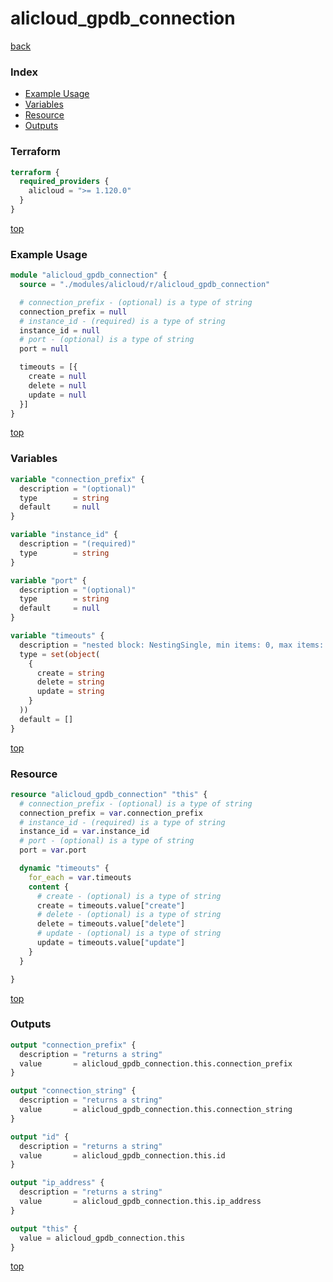 # alicloud_gpdb_connection

[back](../alicloud.md)

### Index

- [Example Usage](#example-usage)
- [Variables](#variables)
- [Resource](#resource)
- [Outputs](#outputs)

### Terraform

```terraform
terraform {
  required_providers {
    alicloud = ">= 1.120.0"
  }
}
```

[top](#index)

### Example Usage

```terraform
module "alicloud_gpdb_connection" {
  source = "./modules/alicloud/r/alicloud_gpdb_connection"

  # connection_prefix - (optional) is a type of string
  connection_prefix = null
  # instance_id - (required) is a type of string
  instance_id = null
  # port - (optional) is a type of string
  port = null

  timeouts = [{
    create = null
    delete = null
    update = null
  }]
}
```

[top](#index)

### Variables

```terraform
variable "connection_prefix" {
  description = "(optional)"
  type        = string
  default     = null
}

variable "instance_id" {
  description = "(required)"
  type        = string
}

variable "port" {
  description = "(optional)"
  type        = string
  default     = null
}

variable "timeouts" {
  description = "nested block: NestingSingle, min items: 0, max items: 0"
  type = set(object(
    {
      create = string
      delete = string
      update = string
    }
  ))
  default = []
}
```

[top](#index)

### Resource

```terraform
resource "alicloud_gpdb_connection" "this" {
  # connection_prefix - (optional) is a type of string
  connection_prefix = var.connection_prefix
  # instance_id - (required) is a type of string
  instance_id = var.instance_id
  # port - (optional) is a type of string
  port = var.port

  dynamic "timeouts" {
    for_each = var.timeouts
    content {
      # create - (optional) is a type of string
      create = timeouts.value["create"]
      # delete - (optional) is a type of string
      delete = timeouts.value["delete"]
      # update - (optional) is a type of string
      update = timeouts.value["update"]
    }
  }

}
```

[top](#index)

### Outputs

```terraform
output "connection_prefix" {
  description = "returns a string"
  value       = alicloud_gpdb_connection.this.connection_prefix
}

output "connection_string" {
  description = "returns a string"
  value       = alicloud_gpdb_connection.this.connection_string
}

output "id" {
  description = "returns a string"
  value       = alicloud_gpdb_connection.this.id
}

output "ip_address" {
  description = "returns a string"
  value       = alicloud_gpdb_connection.this.ip_address
}

output "this" {
  value = alicloud_gpdb_connection.this
}
```

[top](#index)
